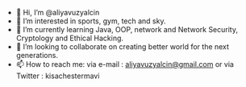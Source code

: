 - 👋 Hi, I’m @aliyavuzyalcin
- 👀 I’m interested in sports, gym, tech and sky.
- 🌱 I’m currently learning Java, OOP, network and Network Security, Cryptology and Ethical Hacking.
- 💞️ I’m looking to collaborate on creating better world for the next generations.
- 📫 How to reach me: via e-mail : aliyavuzyalcin@gmail.com or via Twitter : kisachestermavi

<!---
aliyavuzyalcin/aliyavuzyalcin is a ✨ special ✨ repository because its `README.md` (this file) appears on your GitHub profile.
You can click the Preview link to take a look at your changes.
--->

